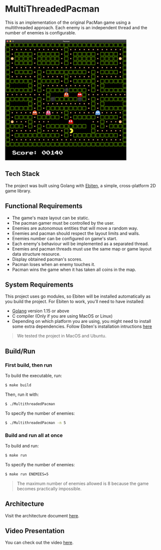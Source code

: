 # MultiThreadedPacman

This is an implementation of the original PacMan game using a multithreaded approach.
Each enemy is an independent thread and the number of enemies is configurable.

![capture](./assets/diagrams/game-capture.png)

## Tech Stack

The project was built using Golang with [Ebiten](https://ebiten.org/),
a simple, cross-platform 2D game library.

## Functional Requirements

* The game's maze layout can be static.
* The pacman gamer must be controlled by the user.
* Enemies are autonomous entities that will move a random way.
* Enemies and pacman should respect the layout limits and walls.
* Enemies number can be configured on game's start.
* Each enemy's behaviour will be implemented as a separated thread.
* Enemies and pacman threads must use the same map or game layout data structure resource.
* Display obtained pacman's scores.
* Pacman loses when an enemy touches it.
* Pacman wins the game when it has taken all coins in the map.

## System Requirements

This project uses go modules, so Ebiten will be installed automatically as
you build the project. For Ebiten to work, you'll need to have installed:

* [Golang](https://golang.org/) version 1.15 or above
* C compiler (Only if you are using MacOS or Linux)
* Depending on which platform you are using, you might need to install some extra dependencies.
  Follow Ebiten's installation intructions [here](https://ebiten.org/documents/install.html?os=linux) 

> We tested the project in MacOS and Ubuntu.

## Build/Run

### First build, then run

To build the executable, run:

```bash
$ make build
```

Then, run it with:

```bash
$ ./MultithreadedPacman
```

To specify the number of enemies:

```bash
$ ./MultithreadedPacman -n 5
```

### Build and run all at once

To build and run:

```bash
$ make run
```

To specify the number of enemies:

```bash
$ make run ENEMIES=5
```

> The maximum number of enemies allowed is 8 because the game becomes practically impossible.

## Architecture

Visit the architecture document [here](./ARCHITECTURE.md).

## Video Presentation

You can check out the video [here](https://youtu.be/aHMOOvbfAsE).
